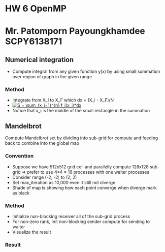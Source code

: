 # HW 6 OpenMP 
# Mr. Patomporn Payoungkhamdee SCPY6138171

## Numerical integration
* Compute integral from any given function y(x) by using small summation over region of graph in the given range

### Method
* Integrate from X_I to X_F which dx = (X_I - X_F)/N
* <a href="https://www.codecogs.com/eqnedit.php?latex=S&space;=&space;\sum_{x_i=1}^{n}&space;f_i(x_i)*dx" target="_blank"><img src="https://latex.codecogs.com/svg.latex?S&space;=&space;\sum_{x_i=1}^{n}&space;f_i(x_i)*dx" title="S = \sum_{x_i=1}^{n} f_i(x_i)*dx" /></a>
* Notice that x_i is the middle of the small rectangle in the summation

## Mandelbrot
Compute Mandelbrot set by dividing into sub-grid for 
compute and feeding back to combine into the global map

### Convention
* Suppose we have 512x512 grid cell and parallelly compute 128x128 sub-grid => prefer to use 4*4 = 16 processes with one waiter processes
* Consider range (-2, -2) to (2, 2)
* Set max_iteration as 10,000 even it still not diverge
* Shade of map is showing how each point converge when diverge mark as black

### Method
* Initialize non-blocking receiver all of the sub-grid process
* For non-zero rank, Init non-blocking sender compute for sending to waiter
* Visualize the result

### Result